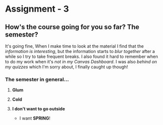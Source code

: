 # <h1> Assignment - 3
## <h2> How's the course going for you so far? The semester?

It's going fine, When I make time to look at the material I find that the *information is interesting*, but the information starts to *blur together* after a while so I try to take frequent breaks. I also found it hard to remember when to do my work when it's *not in my Canvas Dashboard*. I was also *behind on my quizzes* which I'm sorry about, I finally caught up though!

### The semester in general...
1. **Glum**
2. **Cold**
3. **I don't want to go outside**

   - I want **SPRING**!

